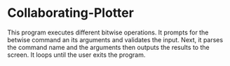 # Collaborating-Plotter

This program executes different bitwise operations.
It prompts for the betwise command an its arguments and validates the input. 
Next, it parses the command name and the arguments then outputs the results to the screen.
It loops until the user exits the program.
